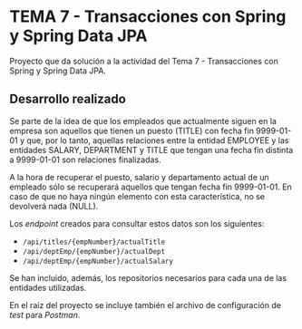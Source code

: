 # TEMA 7 - Transacciones con Spring y Spring Data JPA

Proyecto que da solución a la actividad del Tema 7 - Transacciones con Spring y Spring Data JPA.


## Desarrollo realizado
Se parte de la idea de que los empleados que actualmente siguen en la empresa son aquellos que tienen un puesto (TITLE) con fecha fin 9999-01-01 y que, por lo tanto, aquellas relaciones entre la entidad EMPLOYEE y las entidades SALARY, DEPARTMENT y TITLE que tengan una fecha fin distinta a 9999-01-01 son relaciones finalizadas.

A la hora de recuperar el puesto, salario y departamento actual de un empleado sólo se recuperará aquellos que tengan fecha fin 9999-01-01. En caso de que no haya ningún elemento con esta característica, no se devolverá nada (NULL).

Los *endpoint* creados para consultar estos datos son los siguientes:
- `/api/titles/{empNumber}/actualTitle`
- `/api/deptEmp/{empNumber}/actualDept`
- `/api/deptEmp/{empNumber}/actualSalary`

Se han incluido, además, los repositorios necesarios para cada una de las entidades utilizadas.

En el raíz del proyecto se incluye también el archivo de configuración de *test* para *Postman*.